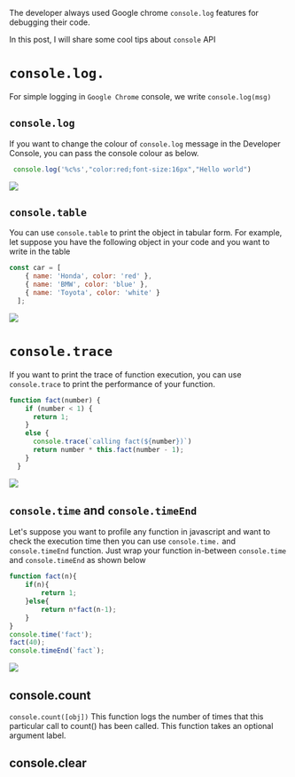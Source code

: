 
The developer always used Google chrome  `console.log`  features for debugging their code.

In this post, I will share some cool tips about  `console`  API

# `console.log.`

For simple logging in  `Google Chrome`  console, we write  `console.log(msg)`

## `console.log`

If you want to change the colour of  `console.log`  message in the Developer Console, you can pass the console colour as below.

```javascript
 console.log('%c%s',"color:red;font-size:16px","Hello world")

```
[![](https://1.bp.blogspot.com/-Ei3vYwK7oqs/Xp1cT3wvXiI/AAAAAAAAMOM/UMyFnlMdaVYv7XXxeo1Y2CRcvM22mgYVgCPcBGAYYCw/s1600/console_color.png)](https://1.bp.blogspot.com/-Ei3vYwK7oqs/Xp1cT3wvXiI/AAAAAAAAMOM/UMyFnlMdaVYv7XXxeo1Y2CRcvM22mgYVgCPcBGAYYCw/s1600/console_color.png)


## `console.table`

You can use  `console.table`  to print the object in tabular form.
For example, let suppose you have the following object in your code and you want to write in the table

```javascript
const car = [
    { name: 'Honda', color: 'red' },
    { name: 'BMW', color: 'blue' },
    { name: 'Toyota', color: 'white' }
  ];

```
 [![](https://1.bp.blogspot.com/-AqLadGxndcs/Xp1cXcO44EI/AAAAAAAAMOU/aTobb2NngK4uUqZU_zklslU3fW7-QVCfQCPcBGAYYCw/s1600/console_table.png)](https://1.bp.blogspot.com/-AqLadGxndcs/Xp1cXcO44EI/AAAAAAAAMOU/aTobb2NngK4uUqZU_zklslU3fW7-QVCfQCPcBGAYYCw/s1600/console_table.png)

  
# `console.trace`

If you want to print the trace of function execution, you can use  `console.trace`  to print the performance of your function.

```javascript
function fact(number) {
    if (number < 1) {
      return 1;
    }
    else {
      console.trace(`calling fact(${number})`)
      return number * this.fact(number - 1);
    }
  }

```
 

[![](https://1.bp.blogspot.com/-FN_hbzAFtmM/XqKjch-m-PI/AAAAAAAAMPE/bdu_vesN9s0MGITiqtOa1bHmESu0hygMgCLcBGAsYHQ/s1600/trace.png)](https://1.bp.blogspot.com/-FN_hbzAFtmM/XqKjch-m-PI/AAAAAAAAMPE/bdu_vesN9s0MGITiqtOa1bHmESu0hygMgCLcBGAsYHQ/s1600/trace.png)


## `console.time`  and  `console.timeEnd`

Let's suppose you want to profile any function in javascript and want to check the execution time then you can use  `console.time.`  and  `console.timeEnd`  function. Just wrap your function in-between  `console.time`  and  `console.timeEnd`  as shown below

```javascript
function fact(n){
    if(n){
        return 1;
    }else{
        return n*fact(n-1);
    }
}
console.time('fact');
fact(40);
console.timeEnd(`fact`);

```
 
[![](https://1.bp.blogspot.com/-O0DsWl3URbs/XqKjo0XPErI/AAAAAAAAMPI/_OCvM7y7XxY33Sc0igPbTFBrM29EJjnDQCLcBGAsYHQ/s1600/console.time.png)](https://1.bp.blogspot.com/-O0DsWl3URbs/XqKjo0XPErI/AAAAAAAAMPI/_OCvM7y7XxY33Sc0igPbTFBrM29EJjnDQCLcBGAsYHQ/s1600/console.time.png)

## console.count

`console.count([obj])`  This function logs the number of times that this particular call to count() has been called. This function takes an optional argument label.

## console.clear

<!--stackedit_data:
eyJoaXN0b3J5IjpbMTQ0MzU1ODA0OCwtODM1NzUzNzUzXX0=
-->